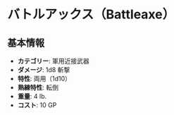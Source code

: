 # バトルアックス（Battleaxe）

## 基本情報
- **カテゴリー**: 軍用近接武器
- **ダメージ**: 1d8 斬撃
- **特性**: 両用（1d10）
- **熟練特性**: 転倒
- **重量**: 4 lb.
- **コスト**: 10 GP
